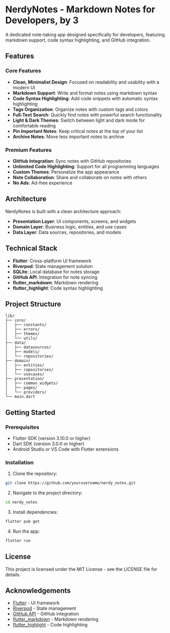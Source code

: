 # NerdyNotes - Markdown Notes for Developers, by 3

A dedicated note-taking app designed specifically for developers, featuring markdown support, code syntax highlighting, and GitHub integration.

## Features

### Core Features

- **Clean, Minimalist Design**: Focused on readability and usability with a modern UI
- **Markdown Support**: Write and format notes using markdown syntax
- **Code Syntax Highlighting**: Add code snippets with automatic syntax highlighting
- **Tags Organization**: Organize notes with custom tags and colors
- **Full-Text Search**: Quickly find notes with powerful search functionality
- **Light & Dark Themes**: Switch between light and dark mode for comfortable reading
- **Pin Important Notes**: Keep critical notes at the top of your list
- **Archive Notes**: Move less important notes to archive

### Premium Features

- **GitHub Integration**: Sync notes with GitHub repositories
- **Unlimited Code Highlighting**: Support for all programming languages
- **Custom Themes**: Personalize the app appearance
- **Note Collaboration**: Share and collaborate on notes with others
- **No Ads**: Ad-free experience

## Architecture

NerdyNotes is built with a clean architecture approach:

- **Presentation Layer**: UI components, screens, and widgets
- **Domain Layer**: Business logic, entities, and use cases
- **Data Layer**: Data sources, repositories, and models

## Technical Stack

- **Flutter**: Cross-platform UI framework
- **Riverpod**: State management solution
- **SQLite**: Local database for notes storage
- **GitHub API**: Integration for note syncing
- **flutter_markdown**: Markdown rendering
- **flutter_highlight**: Code syntax highlighting

## Project Structure

```
lib/
├── core/
│   ├── constants/
│   ├── errors/
│   ├── themes/
│   └── utils/
├── data/
│   ├── datasources/
│   ├── models/
│   └── repositories/
├── domain/
│   ├── entities/
│   ├── repositories/
│   └── usecases/
├── presentation/
│   ├── common_widgets/
│   ├── pages/
│   └── providers/
└── main.dart
```

## Getting Started

### Prerequisites

- Flutter SDK (version 3.10.0 or higher)
- Dart SDK (version 3.0.0 or higher)
- Android Studio or VS Code with Flutter extensions

### Installation

1. Clone the repository:
```bash
git clone https://github.com/yourusername/nerdy_notes.git
```

2. Navigate to the project directory:
```bash
cd nerdy_notes
```

3. Install dependencies:
```bash
flutter pub get
```

4. Run the app:
```bash
flutter run
```

## License

This project is licensed under the MIT License - see the LICENSE file for details.

## Acknowledgements

- [Flutter](https://flutter.dev/) - UI framework
- [Riverpod](https://riverpod.dev/) - State management
- [GitHub API](https://docs.github.com/en/rest) - GitHub integration
- [flutter_markdown](https://pub.dev/packages/flutter_markdown) - Markdown rendering
- [flutter_highlight](https://pub.dev/packages/flutter_highlight) - Code highlighting
